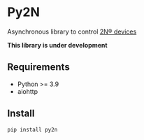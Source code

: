 # Py2N

Asynchronous library to control [2N® devices](https://https://www.2n.com)

**This library is under development**

## Requirements

- Python >= 3.9
- aiohttp

## Install
```bash
pip install py2n
```
